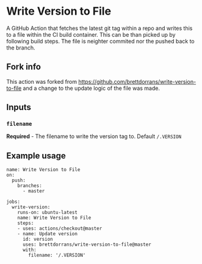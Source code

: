 # Write Version to File

A GitHub Action that fetches the latest git tag within a repo and writes this to a file within the CI build container.
This can be than picked up by following build steps. The file is neighter commited nor the pushed back to the branch.

## Fork info
This action was forked from https://github.com/brettdorrans/write-version-to-file and a change to the update logic of the file was made.

## Inputs

### `filename`

**Required** - The filename to write the version tag to. Default `/.VERSION`

## Example usage

```
name: Write Version to File
on:
  push:
    branches:
      - master

jobs:
  write-version:
    runs-on: ubuntu-latest
    name: Write Version to File
    steps:
    - uses: actions/checkout@master
    - name: Update version
      id: version
      uses: brettdorrans/write-version-to-file@master
      with:
        filename: '/.VERSION'
```
